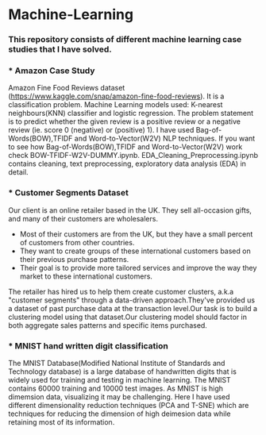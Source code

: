 # Machine-Learning
### This repository consists of different machine learning case studies that I have solved.

### * Amazon Case Study

Amazon Fine Food Reviews dataset (https://www.kaggle.com/snap/amazon-fine-food-reviews). It is a classification problem. Machine Learning models used: K-nearest neighbours(KNN) classifier and logistic regression. The problem statement is to predict whether the given review is a positive review or a negative review (ie. score 0 (negative) or (positive) 1). I have used Bag-of-Words(BOW),TFIDF and Word-to-Vector(W2V) NLP techniques. If you want to see how Bag-of-Words(BOW),TFIDF and Word-to-Vector(W2V) work check BOW-TFIDF-W2V-DUMMY.ipynb. EDA_Cleaning_Preprocessing.ipynb contains cleaning, text preprocessing, exploratory data analysis (EDA) in detail.

### * Customer Segments Dataset

Our client is an online retailer based in the UK. They sell all-occasion gifts, and many of their customers are wholesalers.

- Most of their customers are from the UK, but they have a small percent of customers from other countries.
- They want to create groups of these international customers based on their previous purchase patterns.
- Their goal is to provide more tailored services and improve the way they market to these international customers.

The retailer has hired us to help them create customer clusters, a.k.a "customer segments" through a data-driven approach.They've provided us a dataset of past purchase data at the transaction level.Our task is to build a clustering model using that dataset.Our clustering model should factor in both aggregate sales patterns and specific items purchased.

### * MNIST hand written digit classification

The MNIST Database(Modified National Institute of Standards and Technology database) is a large database of handwritten digits that is widely used for training and testing in machine learning. The MNIST contains 60000 training and 10000 test images. As MNIST is high dimemsion data, visualizing it may be challenging. Here I have used different dimensionality reduction techniques (PCA and T-SNE) which are techniques for reducing the dimension of high deimesion data while retaining most of its information.
